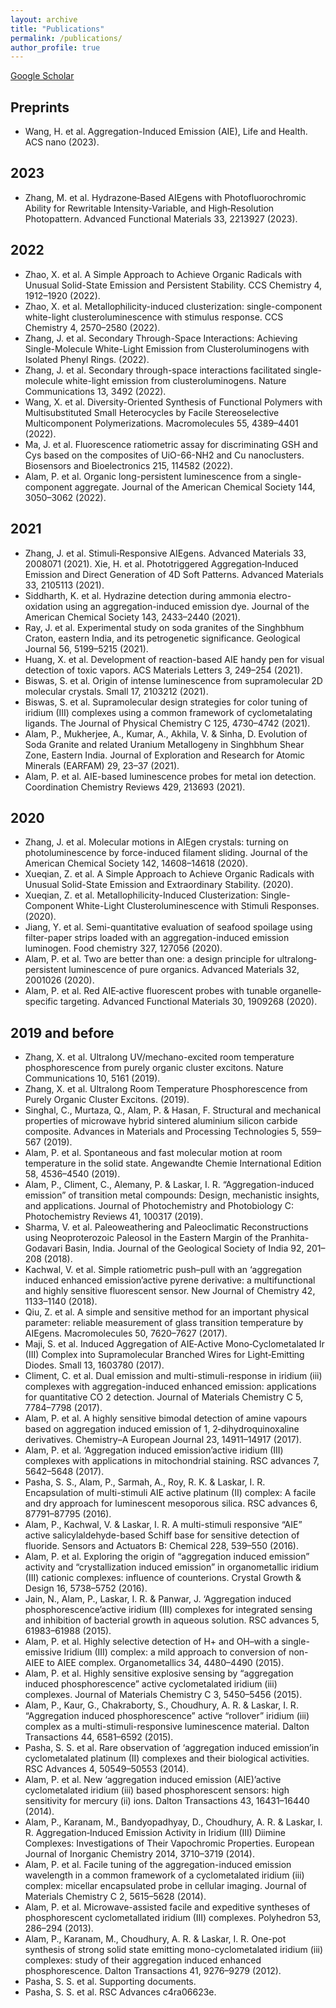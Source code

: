 ```yaml
---
layout: archive
title: "Publications"
permalink: /publications/
author_profile: true
---
```


[Google Scholar](https://scholar.google.co.in/citations?view_op=list_works&hl=en&hl=en&user=F-WWbo8AAAAJ&sortby=pubdate)

## Preprints
* Wang, H. et al. Aggregation-Induced Emission (AIE), Life and Health. ACS nano (2023).

## 2023
* Zhang, M. et al. Hydrazone‐Based AIEgens with Photofluorochromic Ability for Rewritable Intensity‐Variable, and High‐Resolution Photopattern. Advanced Functional Materials 33, 2213927 (2023).

## 2022
* Zhao, X. et al. A Simple Approach to Achieve Organic Radicals with Unusual Solid-State Emission and Persistent Stability. CCS Chemistry 4, 1912–1920 (2022).
* Zhao, X. et al. Metallophilicity-induced clusterization: single-component white-light clusteroluminescence with stimulus response. CCS Chemistry 4, 2570–2580 (2022).
* Zhang, J. et al. Secondary Through-Space Interactions: Achieving Single-Molecule White-Light Emission from Clusteroluminogens with Isolated Phenyl Rings. (2022).
* Zhang, J. et al. Secondary through-space interactions facilitated single-molecule white-light emission from clusteroluminogens. Nature Communications 13, 3492 (2022).
* Wang, X. et al. Diversity-Oriented Synthesis of Functional Polymers with Multisubstituted Small Heterocycles by Facile Stereoselective Multicomponent Polymerizations. Macromolecules 55, 4389–4401 (2022).
* Ma, J. et al. Fluorescence ratiometric assay for discriminating GSH and Cys based on the composites of UiO-66-NH2 and Cu nanoclusters. Biosensors and Bioelectronics 215, 114582 (2022).
* Alam, P. et al. Organic long-persistent luminescence from a single-component aggregate. Journal of the American Chemical Society 144, 3050–3062 (2022).

## 2021
* Zhang, J. et al. Stimuli‐Responsive AIEgens. Advanced Materials 33, 2008071 (2021).
Xie, H. et al. Phototriggered Aggregation‐Induced Emission and Direct Generation of 4D Soft Patterns. Advanced Materials 33, 2105113 (2021).
* Siddharth, K. et al. Hydrazine detection during ammonia electro-oxidation using an aggregation-induced emission dye. Journal of the American Chemical Society 143, 2433–2440 (2021).
* Ray, J. et al. Experimental study on soda granites of the Singhbhum Craton, eastern India, and its petrogenetic significance. Geological Journal 56, 5199–5215 (2021).
* Huang, X. et al. Development of reaction-based AIE handy pen for visual detection of toxic vapors. ACS Materials Letters 3, 249–254 (2021).
* Biswas, S. et al. Origin of intense luminescence from supramolecular 2D molecular crystals. Small 17, 2103212 (2021).
* Biswas, S. et al. Supramolecular design strategies for color tuning of iridium (III) complexes using a common framework of cyclometalating ligands. The Journal of Physical Chemistry C 125, 4730–4742 (2021).
* Alam, P., Mukherjee, A., Kumar, A., Akhila, V. & Sinha, D. Evolution of Soda Granite and related Uranium Metallogeny in Singhbhum Shear Zone, Eastern India. Journal of Exploration and Research for Atomic Minerals (EARFAM) 29, 23–37 (2021).
* Alam, P. et al. AIE-based luminescence probes for metal ion detection. Coordination Chemistry Reviews 429, 213693 (2021).

## 2020
* Zhang, J. et al. Molecular motions in AIEgen crystals: turning on photoluminescence by force-induced filament sliding. Journal of the American Chemical Society 142, 14608–14618 (2020).
* Xueqian, Z. et al. A Simple Approach to Achieve Organic Radicals with Unusual Solid-State Emission and Extraordinary Stability. (2020).
* Xueqian, Z. et al. Metallophilicity-Induced Clusterization: Single-Component White-Light Clusteroluminescence with Stimuli Responses. (2020).
* Jiang, Y. et al. Semi-quantitative evaluation of seafood spoilage using filter-paper strips loaded with an aggregation-induced emission luminogen. Food chemistry 327, 127056 (2020).
* Alam, P. et al. Two are better than one: a design principle for ultralong‐persistent luminescence of pure organics. Advanced Materials 32, 2001026 (2020).
* Alam, P. et al. Red AIE‐active fluorescent probes with tunable organelle‐specific targeting. Advanced Functional Materials 30, 1909268 (2020).


## 2019 and before
* Zhang, X. et al. Ultralong UV/mechano-excited room temperature phosphorescence from purely organic cluster excitons. Nature Communications 10, 5161 (2019).
* Zhang, X. et al. Ultralong Room Temperature Phosphorescence from Purely Organic Cluster Excitons. (2019).
* Singhal, C., Murtaza, Q., Alam, P. & Hasan, F. Structural and mechanical properties of microwave hybrid sintered aluminium silicon carbide composite. Advances in Materials and Processing Technologies 5, 559–567 (2019).
* Alam, P. et al. Spontaneous and fast molecular motion at room temperature in the solid state. Angewandte Chemie International Edition 58, 4536–4540 (2019).
* Alam, P., Climent, C., Alemany, P. & Laskar, I. R. “Aggregation-induced emission” of transition metal compounds: Design, mechanistic insights, and applications. Journal of Photochemistry and Photobiology C: Photochemistry Reviews 41, 100317 (2019).
* Sharma, V. et al. Paleoweathering and Paleoclimatic Reconstructions using Neoproterozoic Paleosol in the Eastern Margin of the Pranhita-Godavari Basin, India. Journal of the Geological Society of India 92, 201–208 (2018).
* Kachwal, V. et al. Simple ratiometric push–pull with an ‘aggregation induced enhanced emission’active pyrene derivative: a multifunctional and highly sensitive fluorescent sensor. New Journal of Chemistry 42, 1133–1140 (2018).
* Qiu, Z. et al. A simple and sensitive method for an important physical parameter: reliable measurement of glass transition temperature by AIEgens. Macromolecules 50, 7620–7627 (2017).
* Maji, S. et al. Induced Aggregation of AIE‐Active Mono‐Cyclometalated Ir (III) Complex into Supramolecular Branched Wires for Light‐Emitting Diodes. Small 13, 1603780 (2017).
* Climent, C. et al. Dual emission and multi-stimuli-response in iridium (iii) complexes with aggregation-induced enhanced emission: applications for quantitative CO 2 detection. Journal of Materials Chemistry C 5, 7784–7798 (2017).
* Alam, P. et al. A highly sensitive bimodal detection of amine vapours based on aggregation induced emission of 1, 2‐dihydroquinoxaline derivatives. Chemistry–A European Journal 23, 14911–14917 (2017).
* Alam, P. et al. ‘Aggregation induced emission’active iridium (III) complexes with applications in mitochondrial staining. RSC advances 7, 5642–5648 (2017).
* Pasha, S. S., Alam, P., Sarmah, A., Roy, R. K. & Laskar, I. R. Encapsulation of multi-stimuli AIE active platinum (II) complex: A facile and dry approach for luminescent mesoporous silica. RSC advances 6, 87791–87795 (2016).
* Alam, P., Kachwal, V. & Laskar, I. R. A multi-stimuli responsive “AIE” active salicylaldehyde-based Schiff base for sensitive detection of fluoride. Sensors and Actuators B: Chemical 228, 539–550 (2016).
* Alam, P. et al. Exploring the origin of “aggregation induced emission” activity and “crystallization induced emission” in organometallic iridium (III) cationic complexes: influence of counterions. Crystal Growth & Design 16, 5738–5752 (2016).
* Jain, N., Alam, P., Laskar, I. R. & Panwar, J. ‘Aggregation induced phosphorescence’active iridium (III) complexes for integrated sensing and inhibition of bacterial growth in aqueous solution. RSC advances 5, 61983–61988 (2015).
* Alam, P. et al. Highly selective detection of H+ and OH–with a single-emissive Iridium (III) complex: a mild approach to conversion of non-AIEE to AIEE complex. Organometallics 34, 4480–4490 (2015).
* Alam, P. et al. Highly sensitive explosive sensing by “aggregation induced phosphorescence” active cyclometalated iridium (iii) complexes. Journal of Materials Chemistry C 3, 5450–5456 (2015).
* Alam, P., Kaur, G., Chakraborty, S., Choudhury, A. R. & Laskar, I. R. “Aggregation induced phosphorescence” active “rollover” iridium (iii) complex as a multi-stimuli-responsive luminescence material. Dalton Transactions 44, 6581–6592 (2015).
* Pasha, S. S. et al. Rare observation of ‘aggregation induced emission’in cyclometalated platinum (II) complexes and their biological activities. RSC Advances 4, 50549–50553 (2014).
* Alam, P. et al. New ‘aggregation induced emission (AIE)’active cyclometalated iridium (iii) based phosphorescent sensors: high sensitivity for mercury (ii) ions. Dalton Transactions 43, 16431–16440 (2014).
* Alam, P., Karanam, M., Bandyopadhyay, D., Choudhury, A. R. & Laskar, I. R. Aggregation‐Induced Emission Activity in Iridium (III) Diimine Complexes: Investigations of Their Vapochromic Properties. European Journal of Inorganic Chemistry 2014, 3710–3719 (2014).
* Alam, P. et al. Facile tuning of the aggregation-induced emission wavelength in a common framework of a cyclometalated iridium (iii) complex: micellar encapsulated probe in cellular imaging. Journal of Materials Chemistry C 2, 5615–5628 (2014).
* Alam, P. et al. Microwave-assisted facile and expeditive syntheses of phosphorescent cyclometallated iridium (III) complexes. Polyhedron 53, 286–294 (2013).
* Alam, P., Karanam, M., Choudhury, A. R. & Laskar, I. R. One-pot synthesis of strong solid state emitting mono-cyclometalated iridium (iii) complexes: study of their aggregation induced enhanced phosphorescence. Dalton Transactions 41, 9276–9279 (2012).
* Pasha, S. S. et al. Supporting documents.
* Pasha, S. S. et al. RSC Advances c4ra06623e.